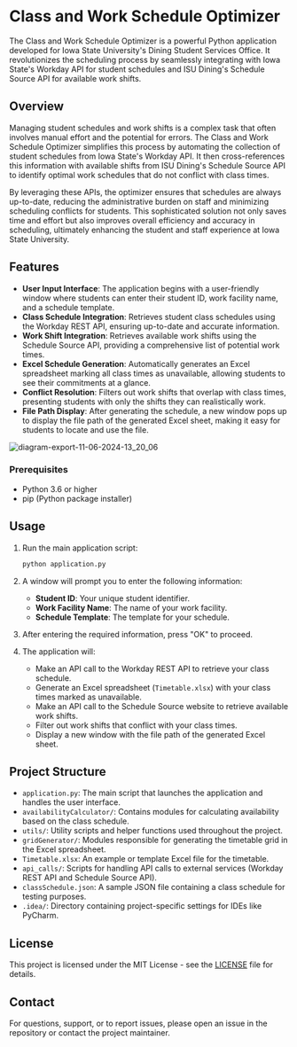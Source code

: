 # Class and Work Schedule Optimizer

The Class and Work Schedule Optimizer is a powerful Python application developed for Iowa State University's Dining Student Services Office. It revolutionizes the scheduling process by seamlessly integrating with Iowa State's Workday API for student schedules and ISU Dining's Schedule Source API for available work shifts.

## Overview

Managing student schedules and work shifts is a complex task that often involves manual effort and the potential for errors. The Class and Work Schedule Optimizer simplifies this process by automating the collection of student schedules from Iowa State's Workday API. It then cross-references this information with available shifts from ISU Dining's Schedule Source API to identify optimal work schedules that do not conflict with class times.

By leveraging these APIs, the optimizer ensures that schedules are always up-to-date, reducing the administrative burden on staff and minimizing scheduling conflicts for students. This sophisticated solution not only saves time and effort but also improves overall efficiency and accuracy in scheduling, ultimately enhancing the student and staff experience at Iowa State University.

## Features

- **User Input Interface**: The application begins with a user-friendly window where students can enter their student ID, work facility name, and a schedule template.
- **Class Schedule Integration**: Retrieves student class schedules using the Workday REST API, ensuring up-to-date and accurate information.
- **Work Shift Integration**: Retrieves available work shifts using the Schedule Source API, providing a comprehensive list of potential work times.
- **Excel Schedule Generation**: Automatically generates an Excel spreadsheet marking all class times as unavailable, allowing students to see their commitments at a glance.
- **Conflict Resolution**: Filters out work shifts that overlap with class times, presenting students with only the shifts they can realistically work.
- **File Path Display**: After generating the schedule, a new window pops up to display the file path of the generated Excel sheet, making it easy for students to locate and use the file.

![diagram-export-11-06-2024-13_20_06](https://github.com/TpSoftDev/Class-and-Work-Schedule-Optimizer/assets/170199259/1e1cb687-3173-4260-8f13-4d3b2d481024)

### Prerequisites

- Python 3.6 or higher
- pip (Python package installer)

## Usage

1. Run the main application script:
   ```bash
   python application.py
   ```
2. A window will prompt you to enter the following information:
   - **Student ID**: Your unique student identifier.
   - **Work Facility Name**: The name of your work facility.
   - **Schedule Template**: The template for your schedule.

3. After entering the required information, press "OK" to proceed.
4. The application will:
   - Make an API call to the Workday REST API to retrieve your class schedule.
   - Generate an Excel spreadsheet (`Timetable.xlsx`) with your class times marked as unavailable.
   - Make an API call to the Schedule Source website to retrieve available work shifts.
   - Filter out work shifts that conflict with your class times.
   - Display a new window with the file path of the generated Excel sheet.

## Project Structure

- `application.py`: The main script that launches the application and handles the user interface.
- `availabilityCalculator/`: Contains modules for calculating availability based on the class schedule.
- `utils/`: Utility scripts and helper functions used throughout the project.
- `gridGenerator/`: Modules responsible for generating the timetable grid in the Excel spreadsheet.
- `Timetable.xlsx`: An example or template Excel file for the timetable.
- `api_calls/`: Scripts for handling API calls to external services (Workday REST API and Schedule Source API).
- `classSchedule.json`: A sample JSON file containing a class schedule for testing purposes.
- `.idea/`: Directory containing project-specific settings for IDEs like PyCharm.

## License

This project is licensed under the MIT License - see the [LICENSE](LICENSE) file for details.

## Contact

For questions, support, or to report issues, please open an issue in the repository or contact the project maintainer.


